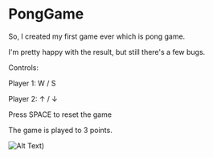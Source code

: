 # PongGame

So, I created my first game ever which is pong game. 

I'm pretty happy with the result, but still there's a few bugs.

Controls:

Player 1: W / S

Player 2: ↑ / ↓

Press SPACE to reset the game

The game is played to 3 points.

![Alt Text](https://s5.ezgif.com/tmp/ezgif-5fdc2635eae114.gif))
